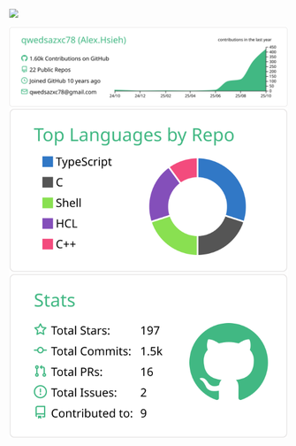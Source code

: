 ![](https://komarev.com/ghpvc/?username=qwedsazxc78)

[![](https://raw.githubusercontent.com/qwedsazxc78/qwedsazxc78/master/profile-summary-card-output/vue/0-profile-details.svg)](https://nijialin.com)
[![](https://raw.githubusercontent.com/qwedsazxc78/qwedsazxc78/master/profile-summary-card-output/vue/1-repos-per-language.svg)](https://nijialin.com)
[![](https://raw.githubusercontent.com/qwedsazxc78/qwedsazxc78/master/profile-summary-card-output/vue/3-stats.svg)](https://nijialin.com)
